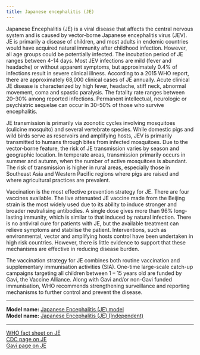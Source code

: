 ```yaml
---
title: Japanese encephalitis (JE)
---
```


Japanese Encephalitis (JE) is a viral disease that affects the central nervous system and is caused by vector-borne Japanese encephalitis virus (JEV). JE is primarily a disease of children, and most adults in endemic countries would have acquired natural immunity after childhood infection. However, all age groups could be potentially infected. The incubation period of JE ranges between 4-14 days. Most JEV infections are mild (fever and headache) or without apparent symptoms, but approximately 0.4% of infections result in severe clinical illness. According to a 2015 WHO report, there are approximately 68,000 clinical cases of JE annually. Acute clinical JE disease is characterized by high fever, headache, stiff neck, abnormal movement, coma and spastic paralysis. The fatality rate ranges between 20–30% among reported infections. Permanent intellectual, neurologic or psychiatric sequelae can occur in 30–50% of those who survive encephalitis.  

JE transmission is primarily via zoonotic cycles involving mosquitoes (culicine mosquito) and several vertebrate species. While domestic pigs and wild birds serve as reservoirs and amplifying hosts, JEV is primarily transmitted to humans through bites from infected mosquitoes.  Due to the vector-borne feature, the risk of JE transmission varies by season and geographic location. In temperate areas, transmission primarily occurs in summer and autumn, when the number of active mosquitoes is abundant. The risk of transmission is higher in rural areas, especially those in Southeast Asia and Western Pacific regions where pigs are raised and where agricultural practices are prevalent.  

Vaccination is the most effective prevention strategy for JE. There are four vaccines available. The live attenuated JE vaccine made from the Beijing strain is the most widely used due to its ability to induce stronger and broader neutralising antibodies. A single dose gives more than 96% long-lasting immunity, which is similar to that induced by natural infection. There is no antiviral cure for patients with JE, but the available treatment can relieve symptoms and stabilise the patient. Interventions, such as environmental, vector and amplifying hosts control have been undertaken in high risk countries. However, there is little evidence to support that these mechanisms are effective in reducing disease burden.

The vaccination strategy for JE combines both routine vaccination and supplementary immunisation activities (SIA). One-time large-scale catch-up campaigns targeting all children between 1 – 15 years old are funded by Gavi, the Vaccine Alliance. Along with Gavi and/or non-Gavi funded immunisation, WHO recommends strengthening surveillance and reporting mechanisms to further control and prevent the disease.

---

**Model name:**  [Japanese Encephalitis (JE) model](/models/je)  
**Model name:**  [Japanese Encephalitis (JE) (Independent)](/models/je#independent)  

---

[WHO fact sheet on JE](http://www.who.int/immunization/diseases/japanese_encephalitis/en/)       
[CDC page on JE](https://www.cdc.gov/japaneseencephalitis/)        
[Gavi page on JE](http://www.gavi.org/support/nvs/japanese-encephalitis/)    
